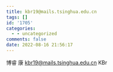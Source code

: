 ```yaml
---
title: kbr19@mails.tsinghua.edu.cn
tags: []
id: '1705'
categories:
  - - uncategorized
comments: false
date: 2022-08-16 21:56:17
---
```


博睿 康 kbr19@mails.tsinghua.edu.cn KBr